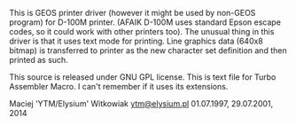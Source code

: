 
This is GEOS printer driver (however it might be used by non-GEOS program)
for D-100M printer. (AFAIK D-100M uses standard Epson escape codes, so it could
work with other printers too).
The unusual thing in this driver is that it uses text mode for printing.
Line graphics data (640x8 bitmap) is transferred to printer as the new character
set definition and then printed as such.

This source is released under GNU GPL license.
This is text file for Turbo Assembler Macro. I can't remember if it uses its
extensions.

Maciej 'YTM/Elysium' Witkowiak <ytm@elysium.pl>
01.07.1997, 29.07.2001, 2014
